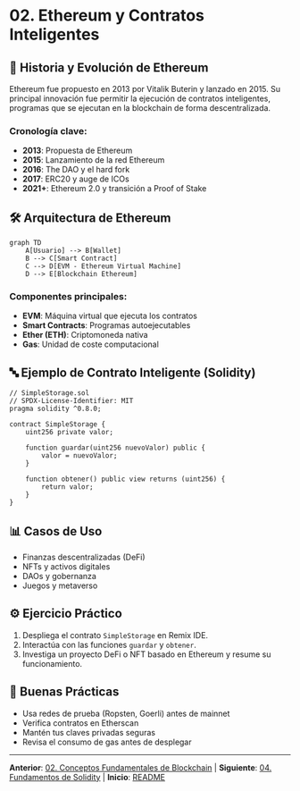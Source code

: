 # 02. Ethereum y Contratos Inteligentes

## 🌟 Historia y Evolución de Ethereum

Ethereum fue propuesto en 2013 por Vitalik Buterin y lanzado en 2015. Su principal innovación fue permitir la ejecución de contratos inteligentes, programas que se ejecutan en la blockchain de forma descentralizada.

### Cronología clave:
- **2013**: Propuesta de Ethereum
- **2015**: Lanzamiento de la red Ethereum
- **2016**: The DAO y el hard fork
- **2017**: ERC20 y auge de ICOs
- **2021+**: Ethereum 2.0 y transición a Proof of Stake

## 🛠️ Arquitectura de Ethereum

```mermaid
graph TD
	A[Usuario] --> B[Wallet]
	B --> C[Smart Contract]
	C --> D[EVM - Ethereum Virtual Machine]
	D --> E[Blockchain Ethereum]
```

### Componentes principales:
- **EVM**: Máquina virtual que ejecuta los contratos
- **Smart Contracts**: Programas autoejecutables
- **Ether (ETH)**: Criptomoneda nativa
- **Gas**: Unidad de coste computacional

## 🔤 Ejemplo de Contrato Inteligente (Solidity)

```solidity
// SimpleStorage.sol
// SPDX-License-Identifier: MIT
pragma solidity ^0.8.0;

contract SimpleStorage {
	uint256 private valor;

	function guardar(uint256 nuevoValor) public {
		valor = nuevoValor;
	}

	function obtener() public view returns (uint256) {
		return valor;
	}
}
```

## 📊 Casos de Uso

- Finanzas descentralizadas (DeFi)
- NFTs y activos digitales
- DAOs y gobernanza
- Juegos y metaverso

## ⚙️ Ejercicio Práctico

1. Despliega el contrato `SimpleStorage` en Remix IDE.
2. Interactúa con las funciones `guardar` y `obtener`.
3. Investiga un proyecto DeFi o NFT basado en Ethereum y resume su funcionamiento.

## 🎯 Buenas Prácticas

- Usa redes de prueba (Ropsten, Goerli) antes de mainnet
- Verifica contratos en Etherscan
- Mantén tus claves privadas seguras
- Revisa el consumo de gas antes de desplegar

---

**Anterior**: [02. Conceptos Fundamentales de Blockchain](./02-conceptos.md) | **Siguiente**: [04. Fundamentos de Solidity](./04-fundamentos-solidity.md) | **Inicio**: [README](../README.md)
